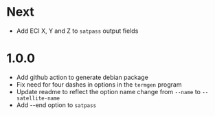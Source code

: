 Next
====
* Add ECI X, Y and Z to `satpass` output fields

1.0.0
=====
* Add github action to generate debian package
* Fix need for four dashes in options in the `termgen` program
* Update readme to reflect the option name change from `--name` to `--satellite-name`
* Add --end option to `satpass`
